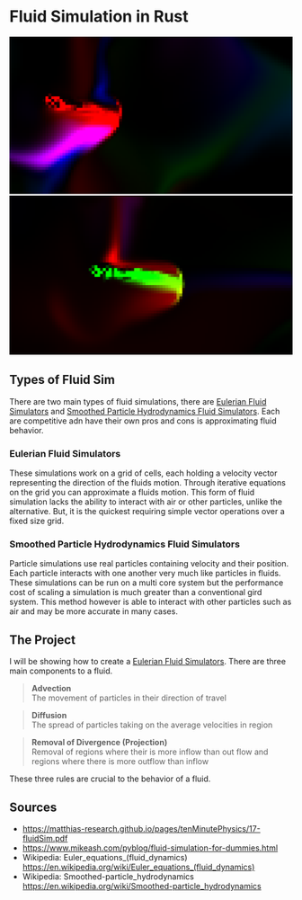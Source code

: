 # Fluid Simulation in Rust

![](Example1.png "Fluid Sim")
![](Example2.png "Fluid Sim")

## Types of Fluid Sim
There are two main types of fluid simulations, there are [Eulerian Fluid Simulators](https://en.wikipedia.org/wiki/Euler_equations_(fluid_dynamics)) and [Smoothed Particle Hydrodynamics Fluid Simulators](https://en.wikipedia.org/wiki/Smoothed-particle_hydrodynamics). Each are competitive adn have their own pros and cons is approximating fluid behavior.

### Eulerian Fluid Simulators
These simulations work on a grid of cells, each holding a velocity vector representing the direction of the fluids motion. Through iterative equations on the grid you can approximate a fluids motion. This form of fluid simulation lacks the ability to interact with air or other particles, unlike the alternative. But, it is the quickest requiring simple vector operations over a fixed size grid. 
### Smoothed Particle Hydrodynamics Fluid Simulators
Particle simulations use real particles containing velocity and their position. Each particle interacts with one another very much like particles in fluids. These simulations can be run on a multi core system but the performance cost of scaling a simulation is much greater than a conventional gird system. This method however is able to interact with other particles such as air and may be more accurate in many cases.


## The Project
I will be showing how to create a [Eulerian Fluid Simulators](https://en.wikipedia.org/wiki/Euler_equations_(fluid_dynamics)). 
There are three main components to a fluid. 

> **Advection**\
> The movement of particles in their direction of travel

> **Diffusion**\
> The spread of particles taking on the average velocities in region

> **Removal of Divergence (Projection)**\
> Removal of regions where their is more inflow than out flow and regions where there is more outflow than inflow

These three rules are crucial to the behavior of a fluid. 

## Sources
 - https://matthias-research.github.io/pages/tenMinutePhysics/17-fluidSim.pdf
 - https://www.mikeash.com/pyblog/fluid-simulation-for-dummies.html
 - Wikipedia: Euler_equations_(fluid_dynamics) https://en.wikipedia.org/wiki/Euler_equations_(fluid_dynamics)
 - Wikipedia: Smoothed-particle_hydrodynamics https://en.wikipedia.org/wiki/Smoothed-particle_hydrodynamics
 